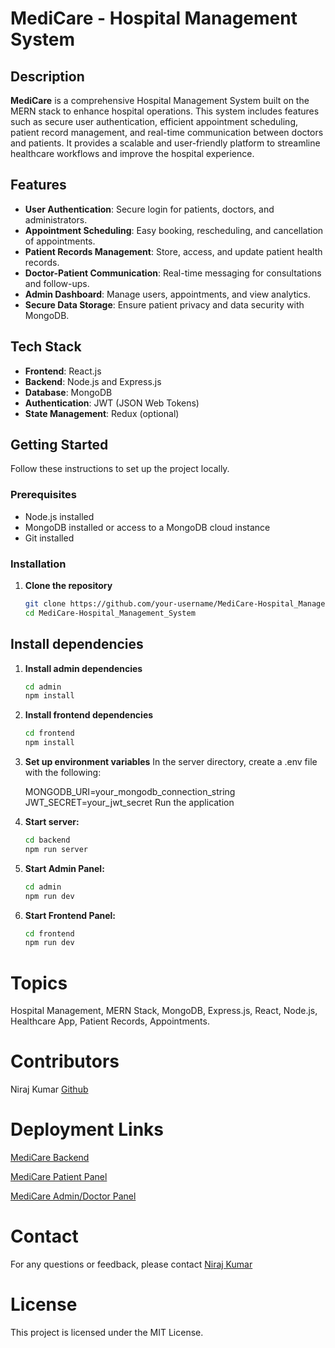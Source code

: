 # MediCare - Hospital Management System

## Description

**MediCare** is a comprehensive Hospital Management System built on the MERN stack to enhance hospital operations. This system includes features such as secure user authentication, efficient appointment scheduling, patient record management, and real-time communication between doctors and patients. It provides a scalable and user-friendly platform to streamline healthcare workflows and improve the hospital experience.

## Features

- **User Authentication**: Secure login for patients, doctors, and administrators.
- **Appointment Scheduling**: Easy booking, rescheduling, and cancellation of appointments.
- **Patient Records Management**: Store, access, and update patient health records.
- **Doctor-Patient Communication**: Real-time messaging for consultations and follow-ups.
- **Admin Dashboard**: Manage users, appointments, and view analytics.
- **Secure Data Storage**: Ensure patient privacy and data security with MongoDB.

## Tech Stack

- **Frontend**: React.js
- **Backend**: Node.js and Express.js
- **Database**: MongoDB
- **Authentication**: JWT (JSON Web Tokens)
- **State Management**: Redux (optional)

## Getting Started

Follow these instructions to set up the project locally.

### Prerequisites

- Node.js installed
- MongoDB installed or access to a MongoDB cloud instance
- Git installed

### Installation

1. **Clone the repository**
   ```bash
   git clone https://github.com/your-username/MediCare-Hospital_Management_System.git
   cd MediCare-Hospital_Management_System
   ```

## Install dependencies

1. **Install admin dependencies**

   ```bash
   cd admin
   npm install
   ```

2. **Install frontend dependencies**

   ```bash
   cd frontend
   npm install
   ```

3. **Set up environment variables**
   In the server directory, create a .env file with the following:

   MONGODB_URI=your_mongodb_connection_string
   JWT_SECRET=your_jwt_secret
   Run the application

4. **Start server:**

   ```bash
   cd backend
   npm run server
   ```

5. **Start Admin Panel:**

   ```bash
   cd admin
   npm run dev
   ```

6. **Start Frontend Panel:**
   ```bash
   cd frontend
   npm run dev
   ```

# Topics

Hospital Management, MERN Stack, MongoDB, Express.js, React, Node.js, Healthcare App, Patient Records, Appointments.

# Contributors

Niraj Kumar [Github](https://github.com/meniraj07)

# Deployment Links

[MediCare Backend](https://MediCarebackend-4ylq.onrender.com)

[MediCare Patient Panel](https://MediCare-hospital-management-system.vercel.app/)

[MediCare Admin/Doctor Panel](https://MediCare-hospital-management-system-c29o.vercel.app/)

# Contact

For any questions or feedback, please contact [Niraj Kumar](https://www.linkedin.com/in/nirajkumar-nk/)

# License

This project is licensed under the MIT License.
